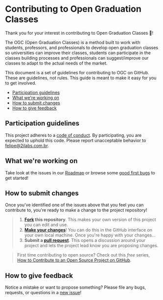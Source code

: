 # Contributing to Open Graduation Classes

Thank you for your interest in contributing to Open Graduation Classes :tada:! 

The OGC (Open Graduation Classes) is a method built to work with students, professors, and professionals to develop open graduation classes so universities can improve their classes, students can participate in the classes building processes and professionals can suggest/improve our classes to adapt to the actual needs of the market.

This document is a set of guidelines for contributing to OGC on GitHub. These are guidelines, not rules. This guide is meant to make it easy for you to get involved.

* [Participation guidelines](#participation-guidelines)
* [What we're working on](#what-were-working-on)
* [How to submit changes](#how-to-submit-changes)
* [How to give feedback](#how-to-report-bugs)

## Participation guidelines

This project adheres to a [code of conduct](CODE_OF_CONDUCT.md). By participating, you are expected to uphold this code. Please report unacceptable behavior to felipe@2ilabs.com.br.

## What we're working on

Take look at the issues in our [Roadmap](https://github.com/felipez3r0/openclasses/issues/1) or browse some [good first bugs](https://github.com/felipez3r0/openclasses/labels/good%20first%20bug) to get started!

## How to submit changes

Once you've identified one of the issues above that you feel you can contribute to, you're ready to make a change to the project repository!
 
> 1. **[Fork](https://help.github.com/articles/fork-a-repo/) this repository**. This makes your own version of this project you can edit and use.
> 2. **[Make your changes](https://guides.github.com/activities/forking/#making-changes)**! You can do this in the GitHub interface on your own local machine. Once you're happy with your changes...
> 3. **Submit a [pull request](https://help.github.com/articles/proposing-changes-to-a-project-with-pull-requests/)**. This opens a discussion around your project and lets the project lead know you are proposing changes.

> First time contributing to open source? Check out this *free* series, [How to Contribute to an Open Source Project on GitHub](https://egghead.io/series/how-to-contribute-to-an-open-source-project-on-github).

## How to give feedback

Notice a mistake or want to propose something? Please file any bugs, requests, or questions in a [new issue](https://github.com/felipez3r0/openclasses/issues/new)!

